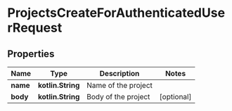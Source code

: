 
# ProjectsCreateForAuthenticatedUserRequest

## Properties
Name | Type | Description | Notes
------------ | ------------- | ------------- | -------------
**name** | **kotlin.String** | Name of the project | 
**body** | **kotlin.String** | Body of the project |  [optional]



